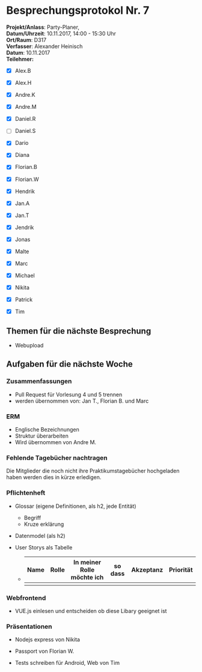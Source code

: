 # Besprechungsprotokol Nr. 7

**Projekt/Anlass**: Party-Planer,  
**Datum/Uhrzeit**: 10.11.2017, 14:00 - 15:30 Uhr  
**Ort/Raum**: D317  
**Verfasser**: Alexander Heinisch  
**Datum**: 10.11.2017  
**Teilehmer:**

- [x] Alex.B
- [x] Alex.H
- [x] Andre.K
- [x] Andre.M
- [x] Daniel.R
- [ ] Daniel.S
- [x] Dario
- [x] Diana
- [x] Florian.B
- [x] Florian.W
- [x] Hendrik
- [x] Jan.A
- [x] Jan.T
- [x] Jendrik
- [x] Jonas
- [x] Malte
- [x] Marc
- [x] Michael
- [x] Nikita
- [x] Patrick
- [x] Tim


## Themen für die nächste Besprechung

- Webupload



## Aufgaben für die nächste Woche

### Zusammenfassungen 

 - Pull Request für Vorlesung 4 und 5 trennen
 - werden übernommen von: Jan T., Florian B. und Marc

### ERM

- Englische Bezeichnungen
- Struktur überarbeiten
- Wird übernommen von Andre M.

### Fehlende Tagebücher nachtragen

Die Mitglieder die noch nicht ihre Praktikumstagebücher hochgeladen haben werden dies in kürze erledigen.

### Pflichtenheft

- Glossar (eigene Definitionen, als h2, jede Entität)

  - Begriff
  - Kruze erklärung

- Datenmodel (als h2)

- User Storys als Tabelle

  - | Name | Rolle | In meiner Rolle möchte ich | so dass | Akzeptanz | Priorität |
    | ---- | ----- | -------------------------- | ------- | --------- | --------- |
    |      |       |                            |         |           |           |

### Webfrontend

- VUE.js einlesen und entscheiden ob diese Libary geeignet ist

### Präsentationen

- Nodejs express von Nikita

- Passport von Florian W.

- Tests schreiben für Android, Web von Tim

  ​